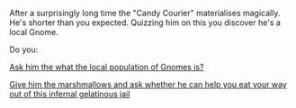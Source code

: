 After a surprisingly long time the "Candy Courier" materialises magically. He's shorter than you expected. Quizzing him on this you discover he's a local Gnome.

Do you:

[Ask him the what the local population of Gnomes is?](./gnome-population/gnome-population.md)

[Give him the marshmallows and ask whether he can help you eat your way out of this infernal gelatinous jail](../../../explore-outside/explore-outside.md)